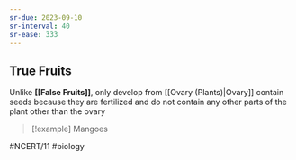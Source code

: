 ```yaml
---
sr-due: 2023-09-10
sr-interval: 40
sr-ease: 333
---
```

## True Fruits

Unlike **[[False Fruits]]**, only develop from [[Ovary (Plants)|Ovary]]
contain seeds because they are fertilized and do not contain any other parts of the plant other than the ovary 

> [!example]
> Mangoes


#NCERT/11 #biology 